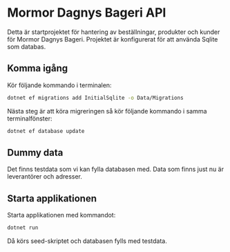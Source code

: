 # Mormor Dagnys Bageri API
Detta är startprojektet för hantering av beställningar, produkter och kunder för Mormor Dagnys Bageri.
Projektet är konfigurerat för att använda Sqlite som databas.

## Komma igång
Kör följande kommando i terminalen:

```sh
dotnet ef migrations add InitialSqlite -o Data/Migrations
```

Nästa steg är att köra migreringen så kör följande kommando i samma terminalfönster:

```sh
dotnet ef database update
```

## Dummy data
Det finns testdata som vi kan fylla databasen med. Data som finns just nu är leverantörer och adresser.

## Starta applikationen
Starta applikationen med kommandot:

```sh
dotnet run
```

Då körs seed-skriptet och databasen fylls med testdata.

